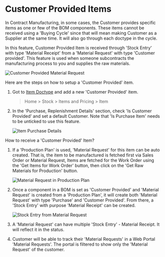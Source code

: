 <!-- add-breadcrumbs -->
# Customer Provided Items

In Contract Manufacturing, in some cases, the Customer provides specific items as one or few of the BOM components. These items cannot be received using a 'Buying Cycle' since that will mean making Customer as a Supplier at the same time. It will also go through each doctype in the cycle.

In this feature, Customer Provided Item is received through 'Stock Entry' with type 'Material Receipt' from a 'Material Request' with type 'Customer provided'. This feature is used when someone subcontracts the manufacturing process to you and supplies the raw materials.

<img alt="Customer Provided Material Request" class="screenshot" src="/docs/v13/assets/img/articles/material-request-customer-provided.png">

Here are the steps on how to setup a 'Customer Provided' item.

1.  Got to [Item Doctype](/docs/v13/user/manual/en/stock) and add a new 'Customer Provided' item.

    > Home > Stock > Items and Pricing > Item

2.  In the 'Purchase, Replenishment Details' section, check 'Is Customer
    Provided' and set a default Customer. Note that 'Is Purchase Item' needs to be unticked to use this feature.

    <img alt="Item Purchase Details" class="screenshot" src="{{docs_base_url}}/assets/img/articles/item-customer-provided.png">

How to receive a 'Customer Provided' Item?

1.  If a 'Production Plan' is used, 'Material Request' for this item can be auto created. That is, the item to be manufactured is fetched first via Sales Order or Material Request, Items are fetched for the Work Order using the 'Get Items for Work Order' button, then click on the 'Get Raw Materials for Production' button.

    <img alt="Material Request in Production Plan" class="screenshot" src="{{docs_base_url}}/assets/img/articles/material-request-production-plan.png">

2. Once a component in a BOM is set as 'Customer Provided' and 'Material Request' is created from a 'Production Plan', it will create both 'Material Request' with type 'Purchase' and 'Customer Provided'. From there, a 'Stock Entry' with purpose 'Material Receipt' can be created.

   <img alt="Stock Entry from Material Request" class="screenshot" src="{{docs_base_url}}/assets/img/articles/create-mr-from-production-plan.png">

3. A 'Material Request' can have multiple 'Stock Entry' - Material Receipt. It
   will reflect it in the status.

4. Customer will be able to track their 'Material Requests' in a Web Portal
   'Material Requests'. The portal is filtered to show only the 'Material Request' of the customer.

   <!-- <img alt="Partial Delivery from Stock Entry" class="screenshot" src="{{docs_base_url}}/assets/img/articles/partial-delivery-mr.png"> -->

